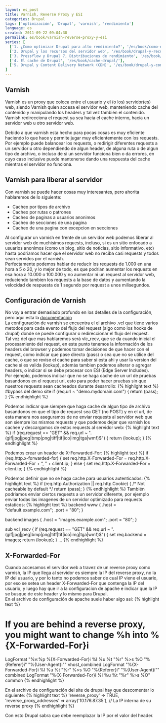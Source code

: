 ```yaml
---
layout: es_post
title: Varnish, Reverse Proxy y ESI
categories: Drupal
tags: ['optimización', 'Drupal', 'varnish', 'rendimiento']
language: es
created: 2011-09-22 09:04:38
permalink: es/book/varnish-reverse-proxy-y-esi
series: [
  ['1. ¿Como optimizar Drupal para alto rendimiento?', '/es/book/como-optimizar-drupal-para-alto-rendimiento/'],
  ['2. Drupal y los recursos del servidor web', '/es/book/drupal-y-recursos-del-servidor-web/'],
  ['3. Pressflow y Drupal 7, Distribuciones de rendimiento', '/es/book/pressflow-y-drupal-7-distribuciones-rendimiento/'],
  ['4. El cache de Drupal', '/es/book/cache-drupal/'],
  ['5. Drupal y Content Delivery Network (CDN)', '/es/book/drupal-y-content-delivery-network-cdn/'],
]
---
```

## Varnish
Varnish es un proxy que coloca entre el usuario y el (o los) servidor(es) web, siendo Varnish quien accesa el servidor web, manteniendo cache del contenido y manipulando los headers y tal vez también el contenido.  
Varnish redirecciona el request ya sea hacia el cache interno, hacia un servidor web u otro servidor web.

Debido a que varnish esta hecho para pocas cosas es muy eficiente haciendo lo que hace y permite jugar muy eficientemente con los requests.  
Por ejemplo puede balancear los requests, o redirigir diferentes requests a un servidor u otro dependiendo de algun header, de alguna ruta o de algun tipo de archivo, o incluso de si un servidor funciona bien o da errores, en cuyo caso inclusive puede mantenerse dando una respuesta del cache mientras el servidor no funciona.

## Varnish para liberar al servidor
Con varnish se puede hacer cosas muy interesantes, pero ahorita hablaremos de lo siguiente:

- Cacheo por tipos de archivo
- Cacheo por rutas o patrones
- Cacheo de paginas a usuarios anonimos
- Cacheo de secciones de una pagina
- Cacheo de una pagina con excepcion en secciones

Al configurar un varnish en frente de un servidor web podemos liberar al servidor web de muchisimos requests, incluso, si es un sitio enfocado a usuarios anonimos (como un blog, sitio de noticias, sitio informativo, etc) hasta podriamos hacer que el servidor web no reciba casi requests y todos sean servidos por el varnish.  
Perfectamente podemos hablar de reducir los requests de 1.000 en una hora a 5 o 20, y lo mejor de todo, es que podrian aumentar los requests en esa hora a 10.000 o 100.000 y no aumentar ni un request al servidor web, reduciendo tambien los requests a la base de datos y aumentando la velocidad de respuesta de 1 segundo por request a unos milisegundos.

## Configuración de Varnish
No voy a entrar demasiado profundo en los detalles de la configuración, pero aquí esta la [documentación](https://www.varnish-cache.org/docs/trunk/index.html)  
La configuración de varnish se encuentra el el archivo .vcl que tiene varios metodos para cada evento del flujo del request (algo como los hooks de drupal) donde se puede configurar o redireccionar el flujo del request.  
Tal vez del que mas hablaremos será vlc_recv, que se da cuando inicial el procesamiento del request, en este punto tenemos la información de los headers del browser y podemos tomar decisiones de que hacer con el request, como indicar que pase directo (pass) o sea que no se utilice del cache, o que se revise el cache para saber si esta ahi y usar la version del cache si es valida (lookup), además tambien podemos alterar o agregar headers, o indicar si se debe procesar con ESI (Edge Server Includes).  
Por ejemplo, podemos indicar que no se haga cache de un url de pruebas basandonos en el request url, esto para poder hacer pruebas sin que nuestros requests sean cacheados durante desarrollo:
{% highlight text %}
#bypass del demo site
if (req.url ~ "demo.mydomain.com") {
  return (pass);
}
{% endhighlight %}

Podemos indicar que siempre que haga cache de algun tipo de archivo basandonos en que el tipo de request sea GET (no POST) y en el url, de esta manera nos aseguramos de no enviar requests al servidor web que son siempre los mismos requests y que podemos dejar que varnish los cachee y descargamos de estos requests al servidor web:
{% highlight text %}
if (req.request == "GET" && req.url ~ ".(gif|jpg|jpeg|bmp|png|tiff|tif|ico|img|tga|wmf)$") {
  return (lookup);
}
{% endhighlight %}

Podemos crear un header de X-Forwarded-For:
{% highlight text %}
if (req.http.x-forwarded-for) {
  set req.http.X-Forwarded-For =
    req.http.X-Forwarded-For + “, ” + client.ip;
} else {
  set req.http.X-Forwarded-For = client.ip;
}
{% endhighlight %}

Podemos definir que no se haga cache para usuarios autenticados:
{% highlight text %}
if (req.http.Authorization || req.http.Cookie) {
  /* Not cacheable by default */
  return (pass);
}
{% endhighlight %}
También podriamos enviar ciertos requests a un servidor diferente, por ejemplo enviar todas las imagenes de un servidor optimizado para requests estaticos:
{% highlight text %}
backend www {
  .host = "default.example.com";
  .port = "80";
}

backend images {
  .host = "images.example.com";
  .port = "80";
}

sub vcl_recv {
    if (req.request == "GET" && req.url ~ ".(gif|jpg|jpeg|bmp|png|tiff|tif|ico|img|tga|wmf)$") {
        set req.backend = images;
        return (lookup);
    }
...
{% endhighlight %}

## X-Forwarded-For
Cuando accesamos el servidor web a travez de un reverse proxy como varnish, la IP que llega al servidor es siempre la IP del reverse proxy, no la IP del usuario, y por lo tanto no podemos saber de cual IP viene el usuario, por eso se setea un header X-Forwarded-For que contenga la IP del usuario, y luego hay que ir a la configuracion de apache e indicar que la IP se busque de este header y lo mismo para Drupal.  
En el archivo de configuración de apache suele haber algo asi:
{% highlight text %}
# If you are behind a reverse proxy, you might want to change %h into %{X-Forwarded-For}i
LogFormat "%v:%p %{X-Forwarded-For}i %l %u %t \"%r\" %>s %O \"%{Referer}i\" \"%{User-Agent}i\"" vhost_combined
LogFormat "%{X-Forwarded-For}i %l %u %t \"%r\" %>s %O \"%{Referer}i\" \"%{User-Agent}i\"" combined
LogFormat "%{X-Forwarded-For}i %l %u %t \"%r\" %>s %O" common
{% endhighlight %}

En el archivo de configuración del site de drupal hay que descomentar lo siguiente:
{% highlight text %}
'reverse_proxy' => TRUE,
'reverse_proxy_addresses' => array('10.176.87.35'), // La IP interna de su reverse proxy
{% endhighlight %}

Con esto Drupal sabra que debe reemplazar la IP por el valor del header.

